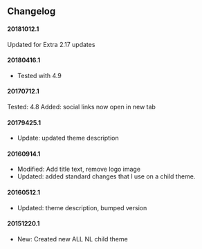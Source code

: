 ## Changelog

#### 20181012.1
Updated for Extra 2.17 updates

#### 20180416.1
* Tested with 4.9

#### 20170712.1
Tested: 4.8
Added: social links now open in new tab
 
#### 20179425.1
* Update: updated theme description

#### 20160914.1
* Modified: Add title text, remove logo image
* Updated: added standard changes that I use on a child theme.

#### 20160512.1
* Updated: theme description, bumped version

#### 20151220.1
* New: Created new ALL NL child theme

